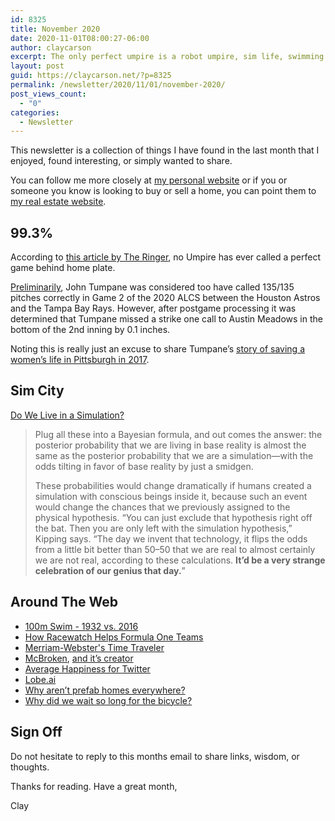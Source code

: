 ```yaml
---
id: 8325
title: November 2020
date: 2020-11-01T08:00:27-06:00
author: claycarson
excerpt: The only perfect umpire is a robot umpire, sim life, swimming speed, Formula One software, words words words, shakes, and the history of bicycles.
layout: post
guid: https://claycarson.net/?p=8325
permalink: /newsletter/2020/11/01/november-2020/
post_views_count:
  - "0"
categories:
  - Newsletter
---
```

This newsletter is a collection of things I have found in the last month that I enjoyed, found interesting, or simply wanted to share.

You can follow me more closely at [my personal website](http://claycarson.net "Personal Website") or if you or someone you know is looking to buy or sell a home, you can point them to [my real estate website](http://claycarson.com "Business Website ").

## 99.3%

According to [this article by The Ringer](https://www.theringer.com/mlb/2019/8/9/20798375/umpire-perfect-game-accurate-robo-umps), no Umpire has ever called a perfect game behind home plate.

[Preliminarily](https://www.closecallsports.com/2020/10/perfect-game-for-john-tumpane-is-first.html?m=1 "Perfect Game for John Tumpane is First in UEFL History"), John Tumpane was considered too have called 135/135 pitches correctly in Game 2 of the 2020 ALCS between the Houston Astros and the Tampa Bay Rays. However, after postgame processing it was determined that Tumpane missed a strike one call to Austin Meadows in the bottom of the 2nd inning by 0.1 inches.

Noting this is really just an excuse to share Tumpane’s [story of saving a women’s life in Pittsburgh in 2017](https://www.post-gazette.com/local/city/2017/06/28/mlb-umpire-john-tumpane-saves-woman-suicide-attempt-pittsburgh-roberto-clemente-bridge-jumper-pirates/stories/201706280194 "MLB umpire saves woman from edge of Roberto Clemente Bridge in Pittsburgh").

## Sim City

[Do We Live in a Simulation?](https://www.scientificamerican.com/article/do-we-live-in-a-simulation-chances-are-about-50-50/)

> Plug all these into a Bayesian formula, and out comes the answer: the posterior probability that we are living in base reality is almost the same as the posterior probability that we are a simulation—with the odds tilting in favor of base reality by just a smidgen.
> 
> These probabilities would change dramatically if humans created a simulation with conscious beings inside it, because such an event would change the chances that we previously assigned to the physical hypothesis. “You can just exclude that hypothesis right off the bat. Then you are only left with the simulation hypothesis,” Kipping says. “The day we invent that technology, it flips the odds from a little bit better than 50–50 that we are real to almost certainly we are not real, according to these calculations. **It’d be a very strange celebration of our genius that day.**”

## Around The Web

- [100m Swim - 1932 vs. 2016](https://gfycat.com/measlythoroughhydatidtapeworm "100m Swim - 1932 vs. 2016")
- [How Racewatch Helps Formula One Teams](https://www.youtube.com/watch?v=hk4bf32ZEmM "How Racewatch Helps Formula One Teams")
- [Merriam-Webster's Time Traveler](https://www.merriam-webster.com/time-traveler/2020 "Merriam-Webster's Time Traveler")
- [McBroken](https://mcbroken.com "McBroken"), [and it’s creator](https://www.theverge.com/2020/10/22/21529477/mcdonalds-mcbroken-bot-ice-cream-machines-app-engineering "Meet the 24-year-old who’s tracking every broken McDonald’s ice-cream machine in the US")
- [Average Happiness for Twitter](http://hedonometer.org/timeseries/en_all/?from=2008-09-09&to=2020-10-28 "Average Happiness for Twitter")
- [Lobe.ai](https://www.lobe.ai)
- [Why aren’t prefab homes everywhere?](https://www.fastcompany.com/90561322/prefab-was-supposed-to-fix-the-construction-industrys-biggest-problems-why-isnt-it-everywhere)
- [Why did we wait so long for the bicycle?](https://rootsofprogress.org/why-did-we-wait-so-long-for-the-bicycle)

## Sign Off

Do not hesitate to reply to this months email to share links, wisdom, or thoughts.

Thanks for reading. Have a great month,

Clay